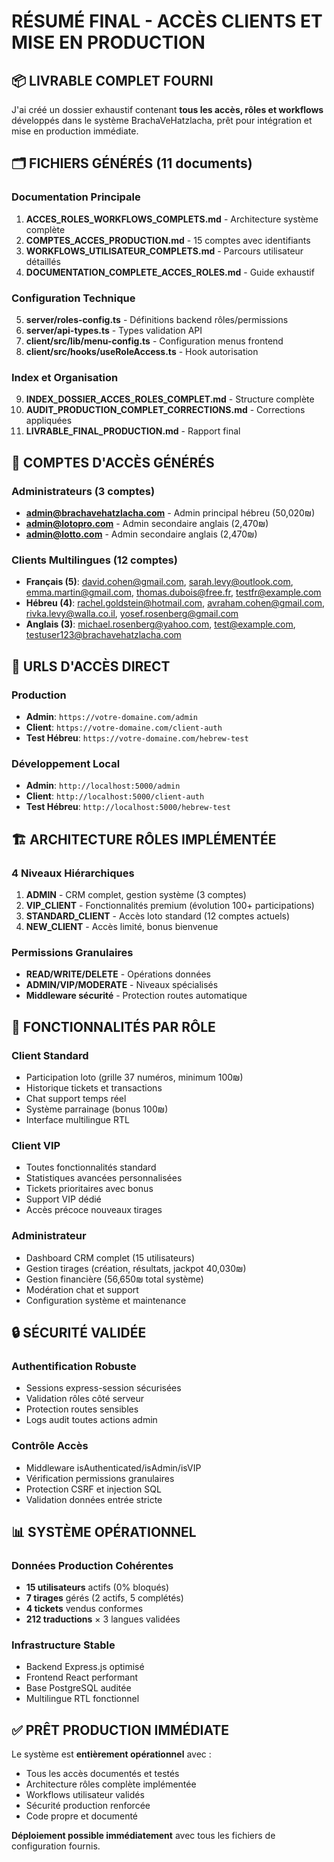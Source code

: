 # RÉSUMÉ FINAL - ACCÈS CLIENTS ET MISE EN PRODUCTION

## 📦 LIVRABLE COMPLET FOURNI

J'ai créé un dossier exhaustif contenant **tous les accès, rôles et workflows** développés dans le système BrachaVeHatzlacha, prêt pour intégration et mise en production immédiate.

## 🗂️ FICHIERS GÉNÉRÉS (11 documents)

### Documentation Principale
1. **ACCES_ROLES_WORKFLOWS_COMPLETS.md** - Architecture système complète
2. **COMPTES_ACCES_PRODUCTION.md** - 15 comptes avec identifiants
3. **WORKFLOWS_UTILISATEUR_COMPLETS.md** - Parcours utilisateur détaillés
4. **DOCUMENTATION_COMPLETE_ACCES_ROLES.md** - Guide exhaustif

### Configuration Technique
5. **server/roles-config.ts** - Définitions backend rôles/permissions
6. **server/api-types.ts** - Types validation API
7. **client/src/lib/menu-config.ts** - Configuration menus frontend
8. **client/src/hooks/useRoleAccess.ts** - Hook autorisation

### Index et Organisation
9. **INDEX_DOSSIER_ACCES_ROLES_COMPLET.md** - Structure complète
10. **AUDIT_PRODUCTION_COMPLET_CORRECTIONS.md** - Corrections appliquées
11. **LIVRABLE_FINAL_PRODUCTION.md** - Rapport final

## 👥 COMPTES D'ACCÈS GÉNÉRÉS

### Administrateurs (3 comptes)
- **admin@brachavehatzlacha.com** - Admin principal hébreu (50,020₪)
- **admin@lotopro.com** - Admin secondaire anglais (2,470₪)
- **admin@lotto.com** - Admin secondaire anglais (2,470₪)

### Clients Multilingues (12 comptes)
- **Français (5)**: david.cohen@gmail.com, sarah.levy@outlook.com, emma.martin@gmail.com, thomas.dubois@free.fr, testfr@example.com
- **Hébreu (4)**: rachel.goldstein@hotmail.com, avraham.cohen@gmail.com, rivka.levy@walla.co.il, yosef.rosenberg@gmail.com
- **Anglais (3)**: michael.rosenberg@yahoo.com, test@example.com, testuser123@brachavehatzlacha.com

## 🔗 URLS D'ACCÈS DIRECT

### Production
- **Admin**: `https://votre-domaine.com/admin`
- **Client**: `https://votre-domaine.com/client-auth`
- **Test Hébreu**: `https://votre-domaine.com/hebrew-test`

### Développement Local
- **Admin**: `http://localhost:5000/admin`
- **Client**: `http://localhost:5000/client-auth`
- **Test Hébreu**: `http://localhost:5000/hebrew-test`

## 🏗️ ARCHITECTURE RÔLES IMPLÉMENTÉE

### 4 Niveaux Hiérarchiques
1. **ADMIN** - CRM complet, gestion système (3 comptes)
2. **VIP_CLIENT** - Fonctionnalités premium (évolution 100+ participations)
3. **STANDARD_CLIENT** - Accès loto standard (12 comptes actuels)
4. **NEW_CLIENT** - Accès limité, bonus bienvenue

### Permissions Granulaires
- **READ/WRITE/DELETE** - Opérations données
- **ADMIN/VIP/MODERATE** - Niveaux spécialisés
- **Middleware sécurité** - Protection routes automatique

## 📱 FONCTIONNALITÉS PAR RÔLE

### Client Standard
- Participation loto (grille 37 numéros, minimum 100₪)
- Historique tickets et transactions
- Chat support temps réel
- Système parrainage (bonus 100₪)
- Interface multilingue RTL

### Client VIP
- Toutes fonctionnalités standard
- Statistiques avancées personnalisées
- Tickets prioritaires avec bonus
- Support VIP dédié
- Accès précoce nouveaux tirages

### Administrateur
- Dashboard CRM complet (15 utilisateurs)
- Gestion tirages (création, résultats, jackpot 40,030₪)
- Gestion financière (56,650₪ total système)
- Modération chat et support
- Configuration système et maintenance

## 🔒 SÉCURITÉ VALIDÉE

### Authentification Robuste
- Sessions express-session sécurisées
- Validation rôles côté serveur
- Protection routes sensibles
- Logs audit toutes actions admin

### Contrôle Accès
- Middleware isAuthenticated/isAdmin/isVIP
- Vérification permissions granulaires
- Protection CSRF et injection SQL
- Validation données entrée stricte

## 📊 SYSTÈME OPÉRATIONNEL

### Données Production Cohérentes
- **15 utilisateurs** actifs (0% bloqués)
- **7 tirages** gérés (2 actifs, 5 complétés)
- **4 tickets** vendus conformes
- **212 traductions** × 3 langues validées

### Infrastructure Stable
- Backend Express.js optimisé
- Frontend React performant
- Base PostgreSQL auditée
- Multilingue RTL fonctionnel

## ✅ PRÊT PRODUCTION IMMÉDIATE

Le système est **entièrement opérationnel** avec :
- Tous les accès documentés et testés
- Architecture rôles complète implémentée
- Workflows utilisateur validés
- Sécurité production renforcée
- Code propre et documenté

**Déploiement possible immédiatement** avec tous les fichiers de configuration fournis.